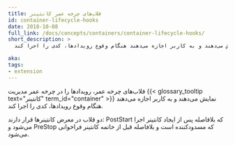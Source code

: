 ```yaml
---
title: قلاب‌های چرخه عمر کانتینر
id: container-lifecycle-hooks
date: 2018-10-08
full_link: /docs/concepts/containers/container-lifecycle-hooks/
short_description: >
  قلاب‌های چرخه عمر، رویدادها را در چرخه عمر مدیریت کانتینر نمایش می‌دهند و به کاربر اجازه می‌دهند هنگام وقوع رویدادها، کدی را اجرا کند.

aka:
tags:
- extension
---
```

  قلاب‌های چرخه عمر، رویدادها را در چرخه عمر مدیریت {{< glossary_tooltip text="کانتینر" term_id="container" >}} نمایش می‌دهند و به کاربر اجازه می‌دهند هنگام وقوع رویدادها، کدی را اجرا کند.

<!--more-->

دو قلاب در معرض کانتینرها قرار دارند: PostStart که بلافاصله پس از ایجاد کانتینر اجرا می‌شود و PreStop که مسدودکننده است و بلافاصله قبل از خاتمه کانتینر فراخوانی می‌شود.